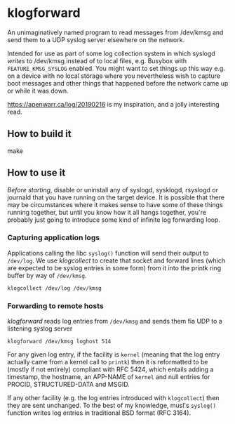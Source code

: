 # klogforward

An unimaginatively named program to read messages from /dev/kmsg and
send them to a UDP syslog server elsewhere on the network.

Intended for use as part of some log collection system in which
syslogd *writes* to /dev/kmsg instead of to local files, e.g. Busybox
with `FEATURE_KMSG_SYSLOG` enabled.  You might want to set things up
this way e.g. on a device with no local storage where you nevertheless
wish to capture boot messages and other things that happened before
the network came up or while it was down.

https://apenwarr.ca/log/20190216 is my inspiration, and a jolly
interesting read.

## How to build it

   make

## How to use it

*Before starting*, disable or uninstall any of syslogd, sysklogd,
rsyslogd or journald that you have running on the target device.  It
is possible that there may be circumstances where it makes sense to
have some of these things running together, but until you know how it
all hangs together, you're probably just going to introduce some kind
of infinite log forwarding loop.

### Capturing application logs

Applications calling the libc `syslog()` function will send their
output to `/dev/log`. We use *klogcollect* to create that socket and
forward lines (which are expected to be syslog entries in some form)
from it into the printk ring buffer by way of `/dev/kmsg`.

    klogcollect /dev/log /dev/kmsg

### Forwarding to remote hosts

*klogforward* reads log entries from `/dev/kmsg` and sends them fia
UDP to a listening syslog server

    klogforward /dev/kmsg loghost 514

For any given log entry, if the facility is `kernel` (meaning that the
log entry actually came from a kernel call to `printk`) then it is
reformatted to be (mostly if not entirely) compliant with RFC 5424,
which entails adding a timestamp, the hostname, an APP-NAME of
`kernel` and null entries for PROCID, STRUCTURED-DATA and MSGID.

If any other facility (e.g. the log entries introduced with
`klogcollect`) then they are sent unchanged.  To the best of my
knowledge, musl's `syslog()` function writes log entries in
traditional BSD format (RFC 3164).

